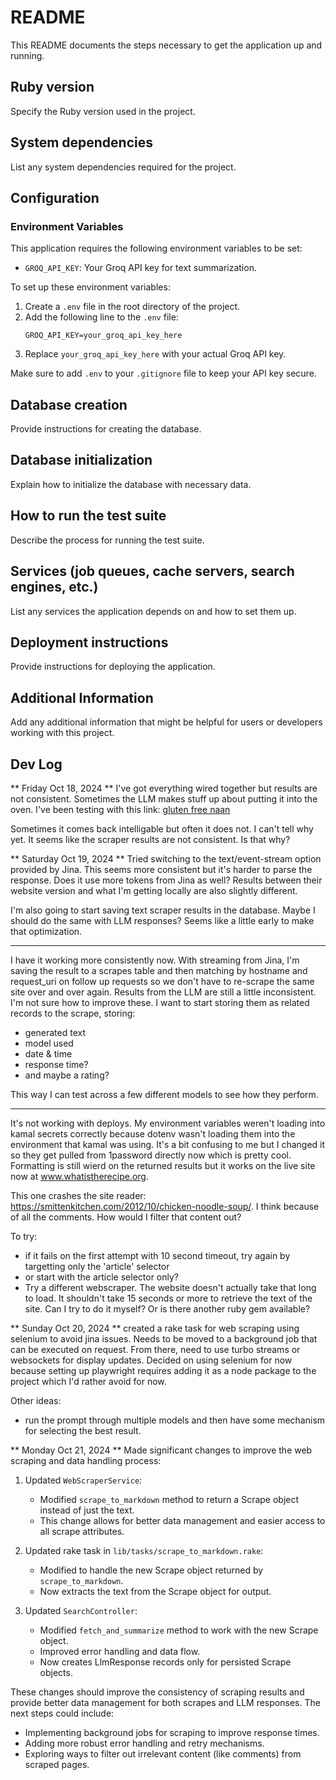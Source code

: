 # README

This README documents the steps necessary to get the application up and running.

## Ruby version

Specify the Ruby version used in the project.

## System dependencies

List any system dependencies required for the project.

## Configuration

### Environment Variables

This application requires the following environment variables to be set:

- `GROQ_API_KEY`: Your Groq API key for text summarization.

To set up these environment variables:

1. Create a `.env` file in the root directory of the project.
2. Add the following line to the `.env` file:
   ```
   GROQ_API_KEY=your_groq_api_key_here
   ```
3. Replace `your_groq_api_key_here` with your actual Groq API key.

Make sure to add `.env` to your `.gitignore` file to keep your API key secure.

## Database creation

Provide instructions for creating the database.

## Database initialization

Explain how to initialize the database with necessary data.

## How to run the test suite

Describe the process for running the test suite.

## Services (job queues, cache servers, search engines, etc.)

List any services the application depends on and how to set them up.

## Deployment instructions

Provide instructions for deploying the application.

## Additional Information

Add any additional information that might be helpful for users or developers working with this project.

## Dev Log
** Friday Oct 18, 2024 **
I've got everything wired together but results are not consistent. Sometimes
the LLM makes stuff up about putting it into the oven. I've been testing with
this link: [gluten free naan](https://theloopywhisk.com/2023/03/05/easy-gluten-free-naan-bread/#wprm-recipe-container-15391)

Sometimes it comes back intelligable but often it does not. I can't tell
why yet. It seems like the scraper results are not consistent. Is that why?

** Saturday Oct 19, 2024 **
Tried switching to the text/event-stream option provided by Jina. This
seems more consistent but it's harder to parse the response. Does it use
more tokens from Jina as well? Results between their website version and
what I'm getting locally are also slightly different.

I'm also going to start saving text scraper results in the database. Maybe
I should do the same with LLM responses? Seems like a little early to
make that optimization.

-----

I have it working more consistently now. With streaming from Jina, I'm saving
the result to a scrapes table and then matching by hostname and request_uri on
follow up requests so we don't have to re-scrape the same site over and over again.
Results from the LLM are still a little inconsistent. I'm not sure how to improve these.
I want to start storing them as related records to the scrape, storing:
- generated text
- model used
- date & time
- response time?
- and maybe a rating?

This way I can test across a few different models to see how they perform.

---

It's not working with deploys. My environment variables weren't loading into kamal secrets
correctly because dotenv wasn't loading them into the environment that kamal was using.
It's a bit confusing to me but I changed it so they get pulled from 1password directly now
which is pretty cool. Formatting is still wierd on the returned results but it works
on the live site now at www.whatistherecipe.org.

This one crashes the site reader: https://smittenkitchen.com/2012/10/chicken-noodle-soup/.
I think because of all the comments. How would I filter that content out?

To try:
- if it fails on the first attempt with 10 second timeout, try again by targetting only the 'article' selector
- or start with the article selector only?
- Try a different webscraper. The website doesn't actually take that long to load. It shouldn't take 15 seconds
or more to retrieve the text of the site. Can I try to do it myself? Or is there another ruby gem available?

** Sunday Oct 20, 2024 **
created a rake task for web scraping using selenium to avoid jina issues. Needs to be moved
to a background job that can be executed on request. From there, need to use turbo streams or
websockets for display updates. Decided on using selenium for now because setting up playwright
requires adding it as a node package to the project which I'd rather avoid for now.

Other ideas:
- run the prompt through multiple models and then have some mechanism for selecting the best result.

** Monday Oct 21, 2024 **
Made significant changes to improve the web scraping and data handling process:

1. Updated `WebScraperService`:
   - Modified `scrape_to_markdown` method to return a Scrape object instead of just the text.
   - This change allows for better data management and easier access to all scrape attributes.

2. Updated rake task in `lib/tasks/scrape_to_markdown.rake`:
   - Modified to handle the new Scrape object returned by `scrape_to_markdown`.
   - Now extracts the text from the Scrape object for output.

3. Updated `SearchController`:
   - Modified `fetch_and_summarize` method to work with the new Scrape object.
   - Improved error handling and data flow.
   - Now creates LlmResponse records only for persisted Scrape objects.

These changes should improve the consistency of scraping results and provide better data management for both scrapes and LLM responses. The next steps could include:
- Implementing background jobs for scraping to improve response times.
- Adding more robust error handling and retry mechanisms.
- Exploring ways to filter out irrelevant content (like comments) from scraped pages.
